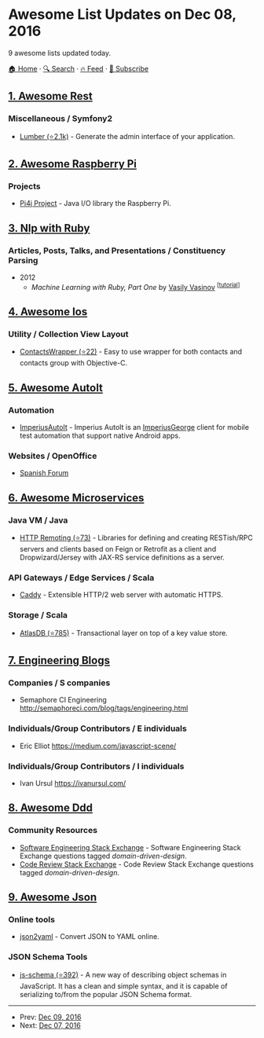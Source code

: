 # Awesome List Updates on Dec 08, 2016

9 awesome lists updated today.

[🏠 Home](/README.md) · [🔍 Search](https://test.trackawesomelist.com/search/) · [🔥 Feed](https://test.trackawesomelist.com/feed.xml) · [📮 Subscribe](https://trackawesomelist.us17.list-manage.com/subscribe?u=d2f0117aa829c83a63ec63c2f&id=36a103854c)



## [1. Awesome Rest](/content/marmelab/awesome-rest/README.md)

### Miscellaneous / Symfony2

*   [Lumber (⭐2.1k)](https://github.com/ForestAdmin/lumber) - Generate the admin interface of your application.

## [2. Awesome Raspberry Pi](/content/thibmaek/awesome-raspberry-pi/README.md)

### Projects

*   [Pi4j Project](http://pi4j.com) - Java I/O library the Raspberry Pi.

## [3. Nlp with Ruby](/content/arbox/nlp-with-ruby/README.md)

### Articles, Posts, Talks, and Presentations / Constituency Parsing

*   2012
    *   *Machine Learning with Ruby, Part One* by [Vasily Vasinov](https://twitter.com/vasinov) <sup>\[[tutorial](http://www.vasinov.com/blog/machine-learning-with-ruby-part-one/)]</sup>

## [4. Awesome Ios](/content/vsouza/awesome-ios/README.md)

### Utility / Collection View Layout

*   [ContactsWrapper (⭐22)](https://github.com/abdullahselek/ContactsWrapper) - Easy to use wrapper for both contacts and contacts group with Objective-C.

## [5. Awesome AutoIt](/content/J2TEAM/awesome-AutoIt/README.md)

### Automation

*   [ImperiusAutoIt](https://ohtejera.github.io/ImperiusAutoIt/) - Imperius AutoIt is an [ImperiusGeorge](https://github.com/lookout/ImperiusGeorge) client for mobile test automation that support native Android apps.

### Websites / OpenOffice

*   [Spanish Forum](http://www.emesn.com/autoitforum/)

## [6. Awesome Microservices](/content/mfornos/awesome-microservices/README.md)

### Java VM / Java

*   [HTTP Remoting (⭐73)](https://github.com/palantir/http-remoting) - Libraries for defining and creating RESTish/RPC servers and clients based on Feign or Retrofit as a client and Dropwizard/Jersey with JAX-RS service definitions as a server.

### API Gateways / Edge Services / Scala

*   [Caddy](https://caddyserver.com/) - Extensible HTTP/2 web server with automatic HTTPS.

### Storage / Scala

*   [AtlasDB (⭐785)](https://github.com/palantir/atlasdb) - Transactional layer on top of a key value store.

## [7. Engineering Blogs](/content/kilimchoi/engineering-blogs/README.md)

### Companies / S companies

*   Semaphore CI Engineering <http://semaphoreci.com/blog/tags/engineering.html>

### Individuals/Group Contributors / E individuals

*   Eric Elliot <https://medium.com/javascript-scene/>

### Individuals/Group Contributors / I individuals

*   Ivan Ursul <https://ivanursul.com/>

## [8. Awesome Ddd](/content/heynickc/awesome-ddd/README.md)

### Community Resources

*   [Software Engineering Stack Exchange](http://softwareengineering.stackexchange.com/questions/tagged/domain-driven-design) - Software Engineering Stack Exchange questions tagged *domain-driven-design*.
*   [Code Review Stack Exchange](http://codereview.stackexchange.com/questions/tagged/ddd) - Code Review Stack Exchange questions tagged *domain-driven-design*.

## [9. Awesome Json](/content/burningtree/awesome-json/README.md)

### Online tools

*   [json2yaml](https://www.json2yaml.com/) - Convert JSON to YAML online.

### JSON Schema Tools

*   [js-schema (⭐392)](https://github.com/molnarg/js-schema) - A new way of describing object schemas in JavaScript. It has a clean and simple syntax, and it is capable of serializing to/from the popular JSON Schema format.

---

- Prev: [Dec 09, 2016](/content/2016/12/09/README.md)
- Next: [Dec 07, 2016](/content/2016/12/07/README.md)